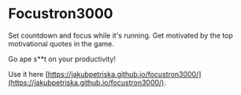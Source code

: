 # Focustron3000

Set countdown and focus while it's running. Get motivated by the top motivational quotes in the game.

Go ape s\*\*t on your productivity!

Use it here [https://jakubpetriska.github.io/focustron3000/](https://jakubpetriska.github.io/focustron3000/).
